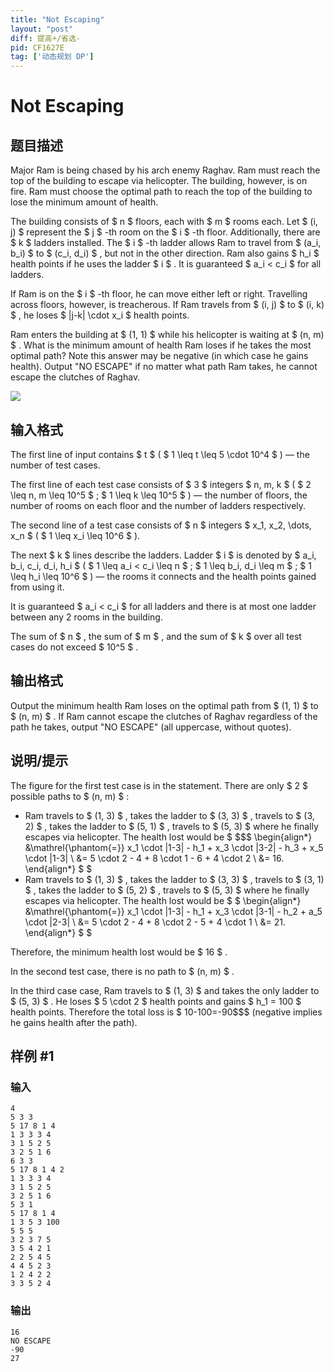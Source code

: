 ```yaml
---
title: "Not Escaping"
layout: "post"
diff: 提高+/省选-
pid: CF1627E
tag: ['动态规划 DP']
---
```


# Not Escaping

## 题目描述

Major Ram is being chased by his arch enemy Raghav. Ram must reach the top of the building to escape via helicopter. The building, however, is on fire. Ram must choose the optimal path to reach the top of the building to lose the minimum amount of health.

The building consists of $ n $ floors, each with $ m $ rooms each. Let $ (i, j) $ represent the $ j $ -th room on the $ i $ -th floor. Additionally, there are $ k $ ladders installed. The $ i $ -th ladder allows Ram to travel from $ (a_i, b_i) $ to $ (c_i, d_i) $ , but not in the other direction. Ram also gains $ h_i $ health points if he uses the ladder $ i $ . It is guaranteed $ a_i < c_i $ for all ladders.

If Ram is on the $ i $ -th floor, he can move either left or right. Travelling across floors, however, is treacherous. If Ram travels from $ (i, j) $ to $ (i, k) $ , he loses $ |j-k| \cdot x_i $ health points.

Ram enters the building at $ (1, 1) $ while his helicopter is waiting at $ (n, m) $ . What is the minimum amount of health Ram loses if he takes the most optimal path? Note this answer may be negative (in which case he gains health). Output "NO ESCAPE" if no matter what path Ram takes, he cannot escape the clutches of Raghav.

 ![](https://cdn.luogu.com.cn/upload/vjudge_pic/CF1627E/deebf4ace32c90c729995f8cfd0fc9e081fe2525.png)

## 输入格式

The first line of input contains $ t $ ( $ 1 \leq t \leq 5 \cdot 10^4 $ ) — the number of test cases.

The first line of each test case consists of $ 3 $ integers $ n, m, k $ ( $ 2 \leq n, m \leq 10^5 $ ; $ 1 \leq k \leq 10^5 $ ) — the number of floors, the number of rooms on each floor and the number of ladders respectively.

The second line of a test case consists of $ n $ integers $ x_1, x_2, \dots, x_n $ ( $ 1 \leq x_i \leq 10^6 $ ).

The next $ k $ lines describe the ladders. Ladder $ i $ is denoted by $ a_i, b_i, c_i, d_i, h_i $ ( $ 1 \leq a_i < c_i \leq n $ ; $ 1 \leq b_i, d_i \leq m $ ; $ 1 \leq h_i \leq 10^6 $ ) — the rooms it connects and the health points gained from using it.

It is guaranteed $ a_i < c_i $ for all ladders and there is at most one ladder between any 2 rooms in the building.

The sum of $ n $ , the sum of $ m $ , and the sum of $ k $ over all test cases do not exceed $ 10^5 $ .

## 输出格式

Output the minimum health Ram loses on the optimal path from $ (1, 1) $ to $ (n, m) $ . If Ram cannot escape the clutches of Raghav regardless of the path he takes, output "NO ESCAPE" (all uppercase, without quotes).

## 说明/提示

The figure for the first test case is in the statement. There are only $ 2 $ possible paths to $ (n, m) $ :

- Ram travels to $ (1, 3) $ , takes the ladder to $ (3, 3) $ , travels to $ (3, 2) $ , takes the ladder to $ (5, 1) $ , travels to $ (5, 3) $ where he finally escapes via helicopter. The health lost would be $ $$$ \begin{align*} &\mathrel{\phantom{=}} x_1 \cdot |1-3| - h_1 + x_3 \cdot |3-2| - h_3 + x_5 \cdot |1-3| \\ &= 5 \cdot 2 - 4 + 8 \cdot 1 - 6 + 4 \cdot 2 \\ &= 16. \end{align*}  $ $  </li><li> Ram travels to  $ (1, 3) $ , takes the ladder to  $ (3, 3) $ , travels to  $ (3, 1) $ , takes the ladder to  $ (5, 2) $ , travels to  $ (5, 3) $  where he finally escapes via helicopter. The health lost would be  $ $  \begin{align*} &\mathrel{\phantom{=}} x_1 \cdot |1-3| - h_1 + x_3 \cdot |3-1| - h_2 + a_5 \cdot |2-3| \\ &= 5 \cdot 2 - 4 + 8 \cdot 2 - 5 + 4 \cdot 1 \\ &= 21. \end{align*}  $ $  </li></ul> Therefore, the minimum health lost would be  $ 16 $ .<p>In the second test case, there is no path to  $ (n, m) $ .</p><p>In the third case case, Ram travels to  $ (1, 3) $  and takes the only ladder to  $ (5, 3) $ . He loses  $ 5 \\cdot 2 $  health points and gains  $ h\_1 = 100 $  health points. Therefore the total loss is  $ 10-100=-90$$$ (negative implies he gains health after the path).

## 样例 #1

### 输入

```
4
5 3 3
5 17 8 1 4
1 3 3 3 4
3 1 5 2 5
3 2 5 1 6
6 3 3
5 17 8 1 4 2
1 3 3 3 4
3 1 5 2 5
3 2 5 1 6
5 3 1
5 17 8 1 4
1 3 5 3 100
5 5 5
3 2 3 7 5
3 5 4 2 1
2 2 5 4 5
4 4 5 2 3
1 2 4 2 2
3 3 5 2 4
```

### 输出

```
16
NO ESCAPE
-90
27
```

